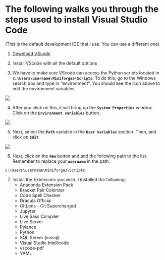 # The following walks you through the steps used to install Visual Studio Code
(This is the default development IDE that I use.  You can use a different one)

1) [Download VScode](https://code.visualstudio.com/)

2) Install VScode with all the default options

3) We have to make sure VScode can access the Python scripts located in __`C:\Users\username\Miniforge3\Scripts`__.  To do this, go to the Windows search box and type in "environment".  You should see the icon above to edit the environment variables

![](/images/EnvironmentVariables_A.png)

4) After you click on this, it will bring up the __`System Properties`__ window.  Click on the __`Environment Variables`__ button.

![](/images/EnvironmentVariables_B.png)

5) Next, select the __`Path`__ variable in the __`User Variables`__ section.  Then, and click on __`Edit`__

![](/images/EnvironmentVariables_C.png)

6) Next, click on the __`New`__ button and add the following path to the list.  Remember to replace your __`username`__ in the path.
```
C:\Users\username\Miniforge3\Scripts
```

7) Install the Extensions you wish.  I installed the following:
    - Anaconda Extension Pack
    - Bracket Pair Colorizer
    - Code Spell Checker
    - Dracula Official
    - GItLens - Git Supercharged
    - Jupyter
    - Live Sass Compiler
    - Live Server
    - Pylance
    - Python
    - SQL Server (mssql)
    - Visual Studio Intellicode
    - vscode-pdf
    - YAML

